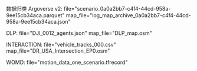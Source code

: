 数据归类
Argoverse v2:
    file="scenario_0a0a2bb7-c4f4-44cd-958a-9ee15cb34aca.parquet"
    map_file="log_map_archive_0a0a2bb7-c4f4-44cd-958a-9ee15cb34aca.json"

DLP:
    file="DJI_0012_agents.json"
    map_file="DLP_map.osm"

INTERACTION:
    file="vehicle_tracks_000.csv"
    map_file="DR_USA_Intersection_EP0.osm"

WOMD:
    file="motion_data_one_scenario.tfrecord"
